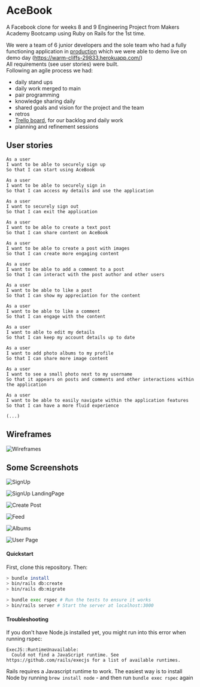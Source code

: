 # AceBook
A Facebook clone for weeks 8 and 9 Engineering Project from Makers Academy Bootcamp using Ruby on Rails for the 1st time. 

We were a team of 6 junior developers and the sole team who had a fully functioning application in [production](https://warm-cliffs-29833.herokuapp.com/) which we were able to demo live on demo day (https://warm-cliffs-29833.herokuapp.com/)  
All requirements (see user stories) were built.  
Following an agile process we had:
  - daily stand ups
  - daily work merged to main 
  - pair programming
  - knowledge sharing daily
  - shared goals and vision for the project and the team
  - retros 
  - [Trello board](https://trello.com/b/ynM7GF5J/pizza-acebook-board), for our backlog and daily work
  - planning and refinement sessions 

## User stories
```
As a user 
I want to be able to securely sign up
So that I can start using AceBook

As a user
I want to be able to securely sign in
So that I can access my details and use the application

As a user
I want to securely sign out
So that I can exit the application 

As a user
I want to be able to create a text post
So that I can share content on AceBook

As a user 
I want to be able to create a post with images
So that I can create more engaging content

As a user
I want to be able to add a comment to a post
So that I can interact with the post author and other users

As a user
I want to be able to like a post
So that I can show my appreciation for the content

As a user
I want to be able to like a comment
So that I can engage with the content

As a user 
I want to able to edit my details
So that I can keep my account details up to date

As a user 
I want to add photo albums to my profile
So that I can share more image content

As a user 
I want to see a small photo next to my username 
So that it appears on posts and comments and other interactions within the application

As a user
I want to be able to easily navigate within the application features
So that I can have a more fluid experience

(...)

```
Wireframes
-----------
![Wireframes](https://user-images.githubusercontent.com/10349072/147356626-b6cf9843-5560-4bdc-b78c-5829c5cec2cc.png)

Some Screenshots
-----------------------
![SignUp](https://user-images.githubusercontent.com/10349072/147356751-77c59214-0a78-4f88-aa94-86f5c12c5f52.png)

![SignUp LandingPage](https://user-images.githubusercontent.com/10349072/147356826-d57930b2-753e-49cb-8fe0-841136849c31.png)

![Create Post](https://user-images.githubusercontent.com/10349072/147356902-6681489f-a110-4e44-a5ef-169778be5ff4.png)

![Feed](https://user-images.githubusercontent.com/10349072/147356982-d26acaa8-137b-4725-8867-4cf0683defce.png)

![Albums](https://user-images.githubusercontent.com/10349072/147357092-2465ce89-9ebc-4108-8a00-2ecdebb588d6.png)

![User Page](https://user-images.githubusercontent.com/10349072/147357156-bb20eb04-7416-4fa2-9fae-6c7b070ad303.png)


#### Quickstart
First, clone this repository. Then:
```bash
> bundle install
> bin/rails db:create
> bin/rails db:migrate

> bundle exec rspec # Run the tests to ensure it works
> bin/rails server # Start the server at localhost:3000
```

#### Troubleshooting
If you don't have Node.js installed yet, you might run into this error when running rspec:
```
ExecJS::RuntimeUnavailable:
  Could not find a JavaScript runtime. See https://github.com/rails/execjs for a list of available runtimes.
 ```

Rails requires a Javascript runtime to work. The easiest way is to install Node by running `brew install node` - and then run `bundle exec rspec` again
